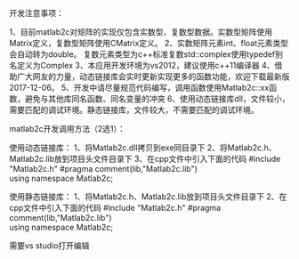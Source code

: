 
开发注意事项：

1、目前matlab2c对矩阵的实现仅包含实数型、复数型数据。实数型矩阵使用Matrix定义，复数型矩阵使用CMatrix定义。
2、实数矩阵元素int、float元素类型会自动转为double。 复数元素类型为c++标准复数std::complex<double>使用typedef别名定义为Complex
3、本应用开发环境为vs2012，建议使用c++11编译器
4、借助广大网友的力量，动态链接库会实时更新实现更多的函数功能，欢迎下载最新版2017-12-06。
5、开发中请尽量规范代码编写，调用函数使用Matlab2c::xx函数，避免与其他库同名函数、同名变量的冲突
6、使用动态链接库dll，文件较小，需要匹配的调试环境。静态链接库，文件较大，不需要匹配的调试环境。

matlab2c开发调用方法（2选1）：

使用动态链接库：
1、将Matlab2c.dll拷贝到exe同目录下
2、将Matlab2c.h、Matlab2c.lib放到项目头文件目录下 
3、在cpp文件中引入下面的代码
#include "Matlab2c.h"
#pragma comment(lib,"Matlab2c.lib")  
using namespace Matlab2c;


使用静态链接库：
1、将Matlab2c.h、Matlab2c.lib放到项目头文件目录下 
2、在cpp文件中引入下面的代码
#include "Matlab2c.h"
#pragma comment(lib,"Matlab2c.lib")  
using namespace Matlab2c;

需要vs studio打开编辑
